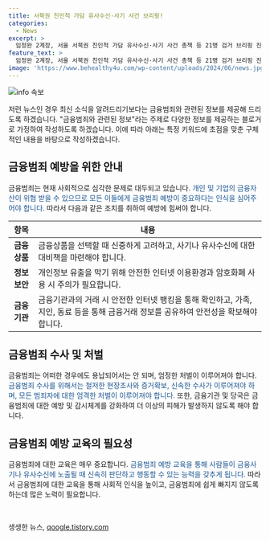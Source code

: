 ```yaml
---
title: 서북권 친인척 가담 유사수신·사기 사건 브리핑!
categories:
  - News
excerpt: >
  임정완 2계장, 서울 서북권 친인척 가담 유사수신·사기 사건 총책 등 21명 검거 브리핑 진행  임정완 2계장이 서울 마포구 서울청 광역수사단에서 서울 서북권 친인척 가담 유사수신·사기 사건 총책 등 21명 검거 브리핑을 진행했다.
feature_text: >
  임정완 2계장, 서울 서북권 친인척 가담 유사수신·사기 사건 총책 등 21명 검거 브리핑 진행  임정완 2계장이 서울 마포구 서울청 광역수사단에서 서울 서북권 친인척 가담 유사수신·사기 사건 총책 등 21명 검거 브리핑을 진행했다.
image: 'https://www.behealthy4u.com/wp-content/uploads/2024/06/news.jpg'
---
```


<p><img src="https://www.behealthy4u.com/wp-content/uploads/2024/06/news.jpg" alt="info 속보" /></p>

<p>저런 뉴스인 경우 최신 소식을 알려드리기보다는 금융범죄와 관련된 정보를 제공해 드리도록 하겠습니다. "금융범죄와 관련된 정보"라는 주제로 다양한 정보를 제공하는 블로거로 가정하여 작성하도록 하겠습니다. 이에 따라 아래는 특정 키워드에 초점을 맞춘 구체적인 내용을 바탕으로 작성하겠습니다.</p>

<h2 data-ke-size="size26">금융범죄 예방을 위한 안내</h2>

<p data-ke-size="size16">금융범죄는 현재 사회적으로 심각한 문제로 대두되고 있습니다. <span style="color: #1a5490;">개인 및 기업의 금융자산이 위협 받을 수 있으므로 모든 이들에게 금융범죄 예방이 중요하다는 인식을 심어주어야 합니다.</span> 따라서 다음과 같은 조치를 취하여 예방에 힘써야 합니다.</p>

<table>
    <thead>
        <tr>
            <th>항목</th>
            <th>내용</th>
        </tr>
    </thead>
    <tbody>
        <tr>
            <td style="text-align: center; height: 17px;"><b>금융상품</b></td>
            <td>금융상품을 선택할 때 신중하게 고려하고, 사기나 유사수신에 대한 대비책을 마련해야 합니다.</td>
        </tr>
        <tr>
            <td style="text-align: center; height: 17px;"><b>정보보안</b></td>
            <td>개인정보 유출을 막기 위해 안전한 인터넷 이용환경과 암호화폐 사용 시 주의가 필요합니다.</td>
        </tr>
        <tr>
            <td style="text-align: center; height: 17px;"><b>금융기관</b></td>
            <td>금융기관과의 거래 시 안전한 인터넷 뱅킹을 통해 확인하고, 가족, 지인, 동료 등을 통해 금융거래 정보를 공유하여 안전성을 확보해야 합니다.</td>
        </tr>
    </tbody>
</table>

<h2 data-ke-size="size26">금융범죄 수사 및 처벌</h2>

<p data-ke-size="size16">금융범죄는 어떠한 경우에도 용납되어서는 안 되며, 엄정한 처벌이 이루어져야 합니다. <span style="color: #1a5490;">금융범죄 수사를 위해서는 철저한 현장조사와 증거확보, 신속한 수사가 이루어져야 하며, 모든 범죄자에 대한 엄격한 처벌이 이루어져야 합니다.</span> 또한, 금융기관 및 당국은 금융범죄에 대한 예방 및 감시체계를 강화하여 더 이상의 피해가 발생하지 않도록 해야 합니다.</p>

<h2 data-ke-size="size26">금융범죄 예방 교육의 필요성</h2>

<p data-ke-size="size16">금융범죄에 대한 교육은 매우 중요합니다. <span style="color: #1a5490;">금융범죄 예방 교육을 통해 사람들이 금융사기나 유사수신에 노출될 때 신속히 판단하고 행동할 수 있는 능력을 갖추게 됩니다.</span> 따라서 금융범죄에 대한 교육을 통해 사회적 인식을 높이고, 금융범죄에 쉽게 빠지지 않도록 하는데 많은 노력이 필요합니다.</p>

<p data-ke-size="size16">&nbsp;</p>
생생한 뉴스, <a href="https://qoogle.tistory.com" rel="dofollow">qoogle.tistory.com</a>


